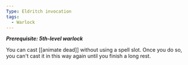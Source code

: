 ```yaml
---
Type: Eldritch invocation
tags:
  - Warlock
---
```

**_Prerequisite: 5th-level warlock_**

You can cast [[animate dead]] without using a spell slot. Once you do so, you can't cast it in this way again until you finish a long rest.